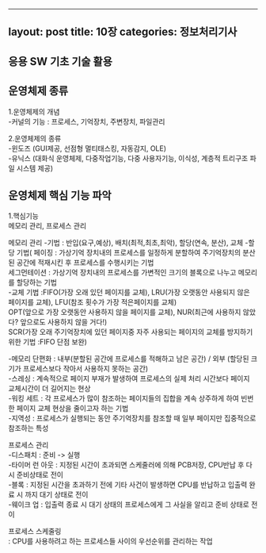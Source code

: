  ---
layout: post
title: 10장
categories: 정보처리기사 
---

<h2>응용 SW 기초 기술 활용</h2>

## 운영체제 종류
1.운영체제의 개념<br>
-커널의 기능 : 프로세스, 기억장치, 주변장치, 파일관리<br>

2.운영체제의 종류<br>
-윈도즈 (GUI제공, 선점형 멀티태스킹, 자동감지, OLE)<br>
-유닉스 (대화식 운영체제, 다중작업기능, 다중 사용자기능, 이식성, 계층적 트리구조 파일 시스템 제공)<br>


## 운영체제 핵심 기능 파악
1.핵심기능<br>
메모리 관리, 프로세스 관리

메모리 관리
-기법 : 반입(요구,예상), 배치(최적,최초,최악), 할당(연속, 분산), 교체
-할당 기법( 페이징 : 가상기억 장치내의 프로세스를 일정하게 분할하여 주기억장치의 분산된 공간에 적재시킨 후 프로세스를 수행시키는 기법<br>
         세그먼테이션 : 가상기억 장치내의 프로세스를 가변적인 크기의 블록으로 나누고 메모리를 할당하는 기법<br>
-교체 기법 :FIFO(가장 오래 있던 페이지를 교체), LRU(가장 오랫동안 사용되지 않은 페이지를 교체), LFU(참조 횟수가 가장 적은페이지를 교체)<br>
         OPT(앞으로 가장 오랫동안 사용하지 않을 페이지를 교체), NUR(최근에 사용하지 않았다? 앞으로도 사용하지 않을 거다!)<br>
         SCR(가장 오래 주기억장치에 있던 페이지중 자주 사용되는 페이지의 교체를 방지하기 위한 기법 :FIFO 단점 보완)

-메모리 단편화 : 내부(분할된 공간에 프로세스를 적해하고 남은 공간) / 외부 (할당된 크기가 프로세스보다 작아서 사용하지 못하는 공간)<br>
-스레싱 : 계속적으로 페이지 부재가 발생하여 프로세스의 실제 처리 시간보다 페이지 교체시간이 더 길어지는 현상<br>
-워킹 세트 : 각 프로세스가 많이 참조하는 페이지들의 집합을 계속 상주하게 하여 빈번한 페이지 교체 현상을 줄이고자 하는 기법<br>
-지역성 : 프로세스가 실행되는 동안 주기억장치를 참조할 때 일부 페이지만 집중적으로 참조하는 특성<br>

프로세스 관리<br>
-디스패치 : 준비 -> 실행<br>
-타이머 런 아웃 : 지정된 시간이 초과되면 스케줄러에 의해 PCB저장, CPU반납 후 다시 준비상태로 전이<br>
-블록 : 지정된 시간을 초과하기 전에 기타 사건이 발생하면 CPU를 반납하고 입출력 완료 시 까지 대기 상태로 전이<br>
-웨이크 업 : 입출력 종료 시 대기 상태의 프로세스에게 그 사실을 알리고 준비 상태로 전이<br>

프로세스 스케줄링<br>
: CPU를 사용하려고 하는 프로세스들 사이의 우선순위를 관리하는 작업<br>








